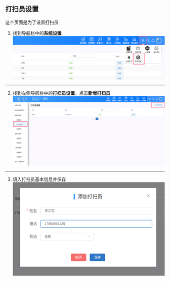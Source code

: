 ## 打扫员设置
这个页面是为了设置打扫员
1. 找到导航栏中的**系统设置**
![](images/screenshot_1567764536485.png)
*****
2. 找到左侧导航栏中的**打扫员设置**，点击**新增打扫员**
![](images/screenshot_1567764630148.png)
*****
3. 填入打扫员基本信息并保存
![](images/screenshot_1567764722020.png)